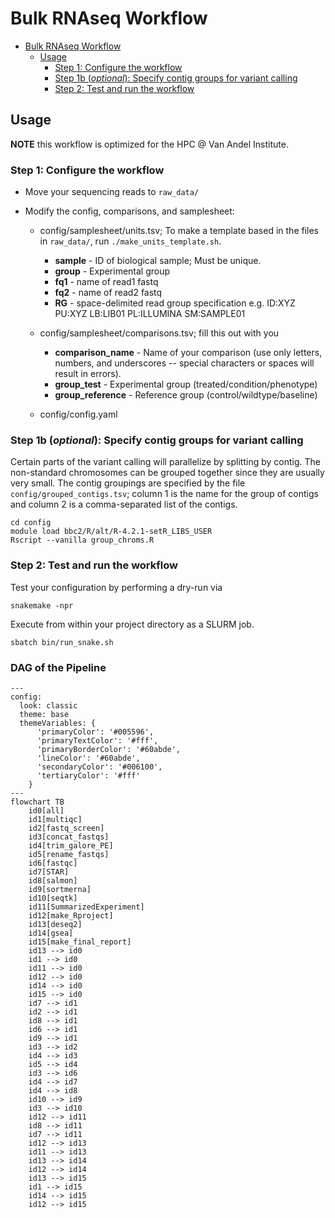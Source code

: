 # Bulk RNAseq Workflow


* [Bulk RNAseq Workflow](#bulk-rnaseq-workflow)
   * [Usage](#usage)
      * [Step 1: Configure the workflow](#step-1-configure-the-workflow)
      * [Step 1b (<em>optional</em>): Specify contig groups for variant calling](#step-1b-optional-specify-contig-groups-for-variant-calling)
      * [Step 2: Test and run the workflow](#step-2-test-and-run-the-workflow)

## Usage

**NOTE** this workflow is optimized for the HPC @ Van Andel Institute.


### Step 1: Configure the workflow
* Move your sequencing reads to `raw_data/`

* Modify the config, comparisons, and samplesheet:
  * config/samplesheet/units.tsv; To make a template based in the files in `raw_data/`, run `./make_units_template.sh`.
    * **sample**        - ID of biological sample; Must be unique.
    * **group**         - Experimental group 
    * **fq1**           - name of read1 fastq
    * **fq2**           - name of read2 fastq
    * **RG**            - space-delimited read group specification e.g. ID:XYZ PU:XYZ LB:LIB01 PL:ILLUMINA SM:SAMPLE01

  * config/samplesheet/comparisons.tsv; fill this out with you 
    * **comparison_name**    - Name of your comparison (use only letters, numbers, and underscores -- special characters or spaces will result in errors).
    * **group_test**         - Experimental group (treated/condition/phenotype)
    * **group_reference**    - Reference group (control/wildtype/baseline)

  * config/config.yaml

### Step 1b (_optional_): Specify contig groups for variant calling

Certain parts of the variant calling will parallelize by splitting by contig. The non-standard chromosomes can be grouped together since they are usually very small. The contig groupings are specified by the file `config/grouped_contigs.tsv`; column 1 is the name for the group of contigs and column 2 is a comma-separated list of the contigs.

```
cd config
module load bbc2/R/alt/R-4.2.1-setR_LIBS_USER
Rscript --vanilla group_chroms.R 
```

### Step 2: Test and run the workflow
Test your configuration by performing a dry-run via

```
snakemake -npr
```

Execute from within your project directory as a SLURM job.

```
sbatch bin/run_snake.sh
```
### DAG of the Pipeline
```mermaid
---
config:
  look: classic
  theme: base
  themeVariables: {
      'primaryColor': '#005596',
      'primaryTextColor': '#fff',
      'primaryBorderColor': '#60abde',
      'lineColor': '#60abde',
      'secondaryColor': '#006100',
      'tertiaryColor': '#fff'
    }
---
flowchart TB
	id0[all]
	id1[multiqc]
	id2[fastq_screen]
	id3[concat_fastqs]
	id4[trim_galore_PE]
	id5[rename_fastqs]
	id6[fastqc]
	id7[STAR]
	id8[salmon]
	id9[sortmerna]
	id10[seqtk]
	id11[SummarizedExperiment]
	id12[make_Rproject]
	id13[deseq2]
	id14[gsea]
	id15[make_final_report]
    id13 --> id0
    id1 --> id0
    id11 --> id0
    id12 --> id0
    id14 --> id0
    id15 --> id0
    id7 --> id1
    id2 --> id1
    id8 --> id1
    id6 --> id1
    id9 --> id1
    id3 --> id2
    id4 --> id3
    id5 --> id4
    id3 --> id6
    id4 --> id7
    id4 --> id8
    id10 --> id9
    id3 --> id10
    id12 --> id11
    id8 --> id11
    id7 --> id11
    id12 --> id13
    id11 --> id13
    id13 --> id14
    id12 --> id14
    id13 --> id15
    id1 --> id15
    id14 --> id15
    id12 --> id15
```
